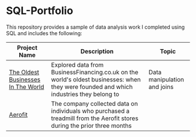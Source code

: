 # SQL-Portfolio

This repository provides a sample of data analysis work I completed using SQL and includes the following:

Project Name  | Description   |  Topic
------------- | ------------- | ------------------
[The Oldest Businesses In The World](https://github.com/QuiqueBaquera/SQL-Portfolio/tree/main/Oldest_Businesses)  | Explored data from BusinessFinancing.co.uk on the world's oldest businesses: when they were founded and which industries they belong to | Data manipulation and joins
[Aerofit](https://github.com/QuiqueBaquera/SQL-Portfolio/tree/main/Aerofit) | The company collected data on individuals who purchased a treadmill from the Aerofit stores during the prior three months |
